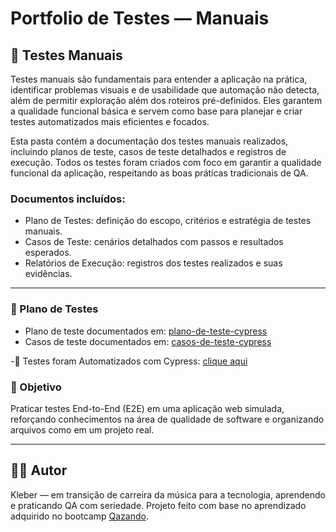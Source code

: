 # Portfolio de Testes — Manuais

## 📝 Testes Manuais

Testes manuais são fundamentais para entender a aplicação na prática, identificar problemas visuais e de usabilidade que automação não detecta, além de permitir exploração além dos roteiros pré-definidos. Eles garantem a qualidade funcional básica e servem como base para planejar e criar testes automatizados mais eficientes e focados.

Esta pasta contém a documentação dos testes manuais realizados, incluindo planos de teste, casos de teste detalhados e registros de execução. Todos os testes foram criados com foco em garantir a qualidade funcional da aplicação, respeitando as boas práticas tradicionais de QA.

### Documentos incluídos:
- Plano de Testes: definição do escopo, critérios e estratégia de testes manuais.
- Casos de Teste: cenários detalhados com passos e resultados esperados.
- Relatórios de Execução: registros dos testes realizados e suas evidências.

---
### 📝 Plano de Testes
- Plano de teste documentados em: [plano-de-teste-cypress](.Testes-manuais-Cypress/plano-de-teste-cypress.md)
- Casos de teste documentados em: [casos-de-teste-cypress](.Testes-manuais-Cypress/casos-de-teste-cypress.md)

-🧪 Testes foram Automatizados com Cypress: [clique aqui](https://github.com/KleberKeki/cypress-tests) 

### 🎯 Objetivo
Praticar testes End-to-End (E2E) em uma aplicação web simulada, reforçando conhecimentos na área de qualidade de software e organizando arquivos como em um projeto real.


---

## 👨‍💻 Autor

Kleber — em transição de carreira da música para a tecnologia, aprendendo e praticando QA com seriedade. Projeto feito com base no aprendizado adquirido no bootcamp [Qazando](https://qazando.com.br/).


